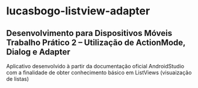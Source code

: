 # lucasbogo-listview-adapter
Desenvolvimento para Dispositivos Móveis Trabalho Prático 2 – Utilização de ActionMode, Dialog e Adapter
------------------------------------------------------------------------------------------------------------------------------------------------------------

Aplicativo desenvolvido à partir da documentação oficial AndroidStudio com a finalidade de obter conhecimento básico em ListViews (visuaização de listas)
